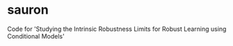# sauron
Code for 'Studying the Intrinsic Robustness Limits for Robust Learning using Conditional Models'
